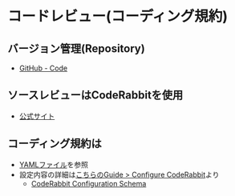 # コードレビュー(コーディング規約)

## バージョン管理(Repository)

- [GitHub - Code](https://github.com/kanbaru-github/book-tracker)

## ソースレビューはCodeRabbitを使用

- [公式サイト](https://coderabbit.ai/)

## コーディング規約は

- [YAMLファイル](/.coderabbit.yaml)を参照
- 設定内容の詳細は[こちらのGuide > Configure CodeRabbit](https://docs.coderabbit.ai/guides/configure-coderabbit)より
  - [CodeRabbit Configuration Schema](https://storage.googleapis.com/coderabbit_public_assets/schema.v2.json?_gl=1*1k95v4n*_gcl_au*MTMxNTM0MDYuMTcyMDcxMzA3Ng..)
